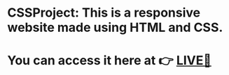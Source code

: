 # CSSProject: This is a responsive website made using HTML and CSS.
<h1>You can access it here at 👉 <a href="https://ashishmecha.github.io/CSSProject/">LIVE📌</a>
